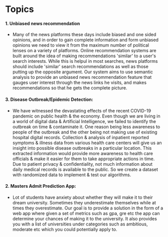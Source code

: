 Topics
=============

#### 1. Unbiased news recommendation  
  - Many of the news platforms these days include biased and one sided opinions, and in order to gain complete information and form unbiased opinions we need to view it from the maximum number of political lenses on a variety of platforms. Online recommendation systems are built around the idea of making recommendations 'similar' to a user's search interests. While this is helpul in most searches, news platforms should include 'similar' search recommendations as well as those putting up the opposite argument.
Our system aims to use semantic analysis to provide an unbiased news recommendation feature that gauges user interest through the news links he visits, and makes recommendations so that he gets the complete picture. 

#### 3. Disease Outbreak/Epidemic Detection:
-   We have witnessed the devastating effects of the recent COVID-19 pandemic on public health & the economy. Even though we are living in a world of digital data & Artificial Intelligence, we failed to identify the outbreak on time & contaminate it. One reason being less awareness to people of the outbreak and the other being not making use of existing hospital digital records. Collection & analysis of inpatient reported symptoms & illness data from various health care centers will give us an insight into possible disease outbreaks in a particular location. This extracted information would provide more awareness to health care officials & make it easier for them to take appropriate actions in time. Due to patient privacy & confidentiality, not much information about daily medical records is available to the public. So we create a dataset with randomized data to implement & test our algorithms.

#### 2. Masters Admit Prediction App:
 -  Lot of students have anxiety about whether they will make it to their dream university. Sometimes they underestimate themselves while at times they overestimate. Our goal is to provide a solution in the form of a web app where given a set of metrics such as gpa, gre etc the app can determine your chances of making it to the university. It also provides you with a list of universities under categories such as ambitious, moderate etc which you could potentially apply to.
 	




